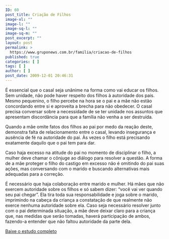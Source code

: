 ```yaml
---
ID: 60
post_title: Criação de Filhos
image-xl: ""
image-l: ""
image-sq-l: ""
image-sq-m: ""
post_excerpt: ""
layout: post
permalink: >
  https://www.gruponews.com.br/familia/criacao-de-filhos
published: true
categories: [ ]
tags: [ ]
author: [ ]
post_date: 2009-12-01 20:46:31
---
```

É essencial que o casal seja unânime na forma como vai educar os filhos. Sem unidade, não pode haver respeito dos filhos à autoridade dos pais. Mesmo pequenino, o filho percebe na hora se o pai e a mãe não estão concordando entre si e aproveita a brecha para não obedecer. O casal precisa conversar sobre a necessidade de se ter unidade nos assuntos que apresentam discordância para que a família não venha a ser destruída.

Quando a mãe omite fatos dos filhos ao pai por medo da reação deste, demonstra falta de relacionamento entre o casal, levando insegurança e ausência de fé na autoridade do pai. Às vezes o filho está precisando exatamente daquilo que o pai tem para dar.

Caso haja excesso na atitude do pai no momento de disciplinar o filho, a mulher deve chamar o cônjuge ao diálogo para resolver a questão. A forma de a mãe proteger o filho do castigo em excesso não é omitindo do pai suas ações, mas conversando com o marido e buscando alternativas mais adequadas para a correção.

É necessário que haja colaboração entre marido e mulher. Há mães que não exercem autoridade sobre os filhos e só sabem dizer: “você vai ver quando seu pai chegar”. Ela tira toda sua responsabilidade e joga sobre o marido, imprimindo na cabeça da criança a constatação de que realmente não exerce nenhuma autoridade sobre ela. Caso seja necessário resolver junto com o pai determinada situação, a mãe deve deixar claro para a criança que, nas medidas que serão tomadas, haverá participação de ambos, fazendo-a entender que não faltou autoridade da parte dela.

<a href="http://www.gruponews.com.br/wp-content/uploads/2009/12/apostilaCriacao_2009.pdf">Baixe o estudo completo</a>